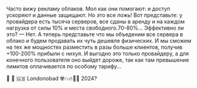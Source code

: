 Часто вижу рекламу облаков. Мол как они помогают: и доступ ускоряют и данные защищают. Но это все ложь! Вот представьте: у провайдера есть тысяча серверов, все сданы в аренду и на каждом нагрузка от силы 10% и места свободного.70-80%... Эффективно ли это? — Нет. А теперь представьте что мы объеденим все сервера в облако и будем продавать их чуть дешевле физических. И мы сможем на тех же мощностях разместить в разы больше клиентов, получив +100-200% прибыли с нихуя. И выгодно это только провайдеру, а для конечного пользователя оно выйдет дороже, так как там превышение лимитов оплачивается по особому тарифу...

🚀 🕌 🇬🇧 Londonobad ☢️💥🔥🙆🏿 2024?
